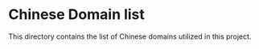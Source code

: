 # Chinese Domain list

This directory contains the list of Chinese domains utilized in this project. 
